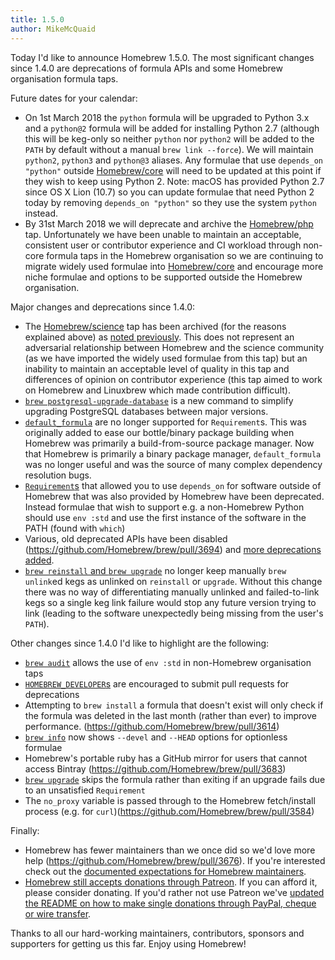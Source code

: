 ```yaml
---
title: 1.5.0
author: MikeMcQuaid
---
```

Today I'd like to announce Homebrew 1.5.0. The most significant changes since 1.4.0 are deprecations of formula APIs and some Homebrew organisation formula taps.

Future dates for your calendar:

- On 1st March 2018 the `python` formula will be upgraded to Python 3.x and a `python@2` formula will be added for installing Python 2.7 (although this will be keg-only so neither `python` nor `python2` will be added to the `PATH` by default without a manual `brew link --force`). We will maintain `python2`, `python3` and `python@3` aliases. Any formulae that use `depends_on "python"` outside [Homebrew/core](https://github.com/homebrew/homebrew-core) will need to be updated at this point if they wish to keep using Python 2. Note: macOS has provided Python 2.7 since OS X Lion (10.7) so you can update formulae that need Python 2 today by removing `depends_on "python"` so they use the system `python` instead.
- By 31st March 2018 we will deprecate and archive the [Homebrew/php](https://github.com/homebrew/homebrew-php) tap. Unfortunately we have been unable to maintain an acceptable, consistent user or contributor experience and CI workload through non-core formula taps in the Homebrew organisation so we are continuing to migrate widely used formulae into [Homebrew/core](https://github.com/homebrew/homebrew-core) and encourage more niche formulae and options to be supported outside the Homebrew organisation.

Major changes and deprecations since 1.4.0:

- The [Homebrew/science](https://github.com/Homebrew/homebrew-science) tap has been archived (for the reasons explained above) as [noted previously](https://brew.sh/2017/12/11/homebrew-1.4.0/). This does not represent an adversarial relationship between Homebrew and the science community (as we have imported the widely used formulae from this tap) but an inability to maintain an acceptable level of quality in this tap and differences of opinion on contributor experience (this tap aimed to work on Homebrew and Linuxbrew which made contribution difficult).
- [`brew postgresql-upgrade-database`](https://github.com/Homebrew/homebrew-core/blob/master/cmd/brew-postgresql-upgrade-database.rb) is a new command to simplify upgrading PostgreSQL databases between major versions.
- [`default_formula`](https://github.com/Homebrew/brew/pull/3661) are no longer supported for `Requirement`s. This was originally added to ease our bottle/binary package building when Homebrew was primarily a build-from-source package manager. Now that Homebrew is primarily a binary package manager, `default_formula` was no longer useful and was the source of many complex dependency resolution bugs. 
- [`Requirement`s](https://github.com/Homebrew/brew/pull/3659) that allowed you to use `depends_on` for software outside of Homebrew that was also provided by Homebrew have been deprecated. Instead formulae that wish to support e.g. a non-Homebrew Python should use `env :std` and use the first instance of the software in the PATH (found with `which`)
- Various, old deprecated APIs have been disabled (https://github.com/Homebrew/brew/pull/3694) and [more deprecations added](https://github.com/Homebrew/brew/pull/3652).
- [`brew reinstall` and `brew upgrade`](https://github.com/Homebrew/brew/pull/3660) no longer keep manually `brew unlink`ed kegs as unlinked on `reinstall` or `upgrade`. Without this change there was no way of differentiating manually unlinked and failed-to-link kegs so a single keg link failure would stop any future version trying to link (leading to the software unexpectedly being missing from the user's `PATH`).

Other changes since 1.4.0 I'd like to highlight are the following:

- [`brew audit`](https://github.com/Homebrew/brew/pull/3650) allows the use of `env :std` in non-Homebrew organisation taps
- [`HOMEBREW_DEVELOPER`s](https://github.com/Homebrew/brew/pull/3691) are encouraged to submit pull requests for deprecations
- Attempting to `brew install` a formula that doesn't exist will only check if the formula was deleted in the last month (rather than ever) to improve performance. (https://github.com/Homebrew/brew/pull/3614)
- [`brew info`](https://github.com/Homebrew/brew/pull/3693) now shows `--devel` and `--HEAD` options for optionless formulae 
- Homebrew's portable ruby has a GitHub mirror for users that cannot access Bintray (https://github.com/Homebrew/brew/pull/3683)
- [`brew upgrade`](https://github.com/Homebrew/brew/pull/3644) skips the formula rather than exiting if an upgrade fails due to an unsatisfied `Requirement`
- The `no_proxy` variable is passed through to the Homebrew fetch/install process (e.g. for `curl`)(https://github.com/Homebrew/brew/pull/3584)

Finally:

- Homebrew has fewer maintainers than we once did so we'd love more help (https://github.com/Homebrew/brew/pull/3676). If you're interested check out the [documented expectations for Homebrew maintainers](https://docs.brew.sh/New-Maintainer-Checklist.html).
- [Homebrew still accepts donations through Patreon](https://www.patreon.com/homebrew). If you can afford it, please consider donating. If you'd rather not use Patreon we've [updated the README on how to make single donations through PayPal, cheque or wire transfer](https://github.com/Homebrew/brew/pull/3568).


Thanks to all our hard-working maintainers, contributors, sponsors and supporters for getting us this far. Enjoy using Homebrew!
